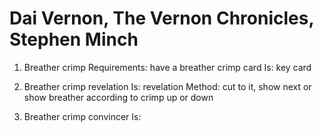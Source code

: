 # Dai Vernon, The Vernon Chronicles, Stephen Minch

1. Breather crimp
Requirements: have a breather crimp card
Is: key card

2. Breather crimp revelation
Is: revelation
Method: cut to it, show next or show breather according to crimp up or down

3. Breather crimp convincer
Is: 